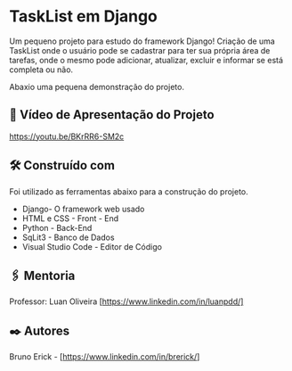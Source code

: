 # TaskList em Django

Um pequeno projeto para estudo do framework Django! Criação de uma TaskList onde o usuário pode se cadastrar para ter sua própria área de tarefas, onde o mesmo pode adicionar, atualizar, excluir e informar se está completa ou não.

Abaxio uma pequena demonstração do projeto.

## 🚀 Vídeo de Apresentação do Projeto

https://youtu.be/BKrRR6-SM2c

## 🛠️ Construído com

Foi utilizado as ferramentas abaixo para a construção do projeto.

* Django- O framework web usado
* HTML e CSS - Front - End
* Python - Back-End
* SqLit3 - Banco de Dados
* Visual Studio Code - Editor de Código

## 🖇️ Mentoria

Professor: Luan Oliveira [https://www.linkedin.com/in/luanpdd/]

## ✒️ Autores

Bruno Erick - [https://www.linkedin.com/in/brerick/]
